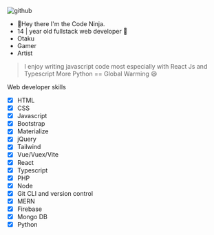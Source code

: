 ![github](https://user-images.githubusercontent.com/70282966/119047202-82d2bc00-b9b5-11eb-84de-62767afba789.gif)

- 👋Hey there I'm the Code Ninja.
- 14 | year old fullstack web developer 🤘
- Otaku
- Gamer
- Artist
> I enjoy writing javascript code most especially with React Js and Typescript
> More Python == Global Warming 😆

Web developer skills
- [x] HTML
- [x] CSS
- [x] Javascript
- [x] Bootstrap
- [x] Materialize
- [x] jQuery
- [x] Tailwind
- [x] Vue/Vuex/Vite
- [x] React
- [x] Typescript
- [x] PHP
- [x] Node
- [x] Git CLI and version control
- [x] MERN
- [x] Firebase
- [x] Mongo DB
- [x] Python
